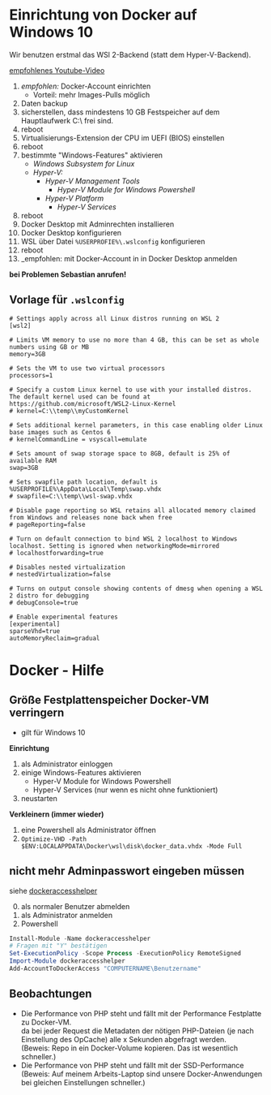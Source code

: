 # Einrichtung von Docker auf Windows 10

Wir benutzen erstmal das WSl 2-Backend (statt dem Hyper-V-Backend).

[empfohlenes Youtube-Video](https://www.youtube.com/watch?v=rATNU0Fr8zs)

1. _empfohlen:_ Docker-Account einrichten
   - Vorteil: mehr Images-Pulls möglich
2. Daten backup
3. sicherstellen, dass mindestens 10 GB Festspeicher auf dem Hauptlaufwerk C:\ frei sind.
4. reboot
5. Virtualisierungs-Extension der CPU im UEFI (BIOS) einstellen
6. reboot
7. bestimmte "Windows-Features" aktivieren
    - _Windows Subsystem for Linux_
    - _Hyper-V:_
      - _Hyper-V Management Tools_
        - _Hyper-V Module for Windows Powershell_
      - _Hyper-V Platform_
        - _Hyper-V Services_
8. reboot
9.  Docker Desktop mit Adminrechten installieren
10. Docker Desktop konfigurieren
11. WSL über Datei `%USERPROFIE%\.wslconfig` konfigurieren
12. reboot
13. _empfohlen: mit Docker-Account in in Docker Desktop anmelden

**bei Problemen Sebastian anrufen!**

## Vorlage für `.wslconfig`

```
# Settings apply across all Linux distros running on WSL 2
[wsl2]

# Limits VM memory to use no more than 4 GB, this can be set as whole numbers using GB or MB
memory=3GB

# Sets the VM to use two virtual processors
processors=1

# Specify a custom Linux kernel to use with your installed distros. The default kernel used can be found at https://github.com/microsoft/WSL2-Linux-Kernel
# kernel=C:\\temp\\myCustomKernel

# Sets additional kernel parameters, in this case enabling older Linux base images such as Centos 6
# kernelCommandLine = vsyscall=emulate

# Sets amount of swap storage space to 8GB, default is 25% of available RAM
swap=3GB

# Sets swapfile path location, default is %USERPROFILE%\AppData\Local\Temp\swap.vhdx
# swapfile=C:\\temp\\wsl-swap.vhdx

# Disable page reporting so WSL retains all allocated memory claimed from Windows and releases none back when free
# pageReporting=false

# Turn on default connection to bind WSL 2 localhost to Windows localhost. Setting is ignored when networkingMode=mirrored
# localhostforwarding=true

# Disables nested virtualization
# nestedVirtualization=false

# Turns on output console showing contents of dmesg when opening a WSL 2 distro for debugging
# debugConsole=true

# Enable experimental features
[experimental]
sparseVhd=true
autoMemoryReclaim=gradual
```

# Docker - Hilfe

## Größe Festplattenspeicher Docker-VM verringern
- gilt für Windows 10

**Einrichtung**
1. als Administrator einloggen
1. einige Windows-Features aktivieren
    - Hyper-V Module for Windows Powershell
    - Hyper-V Services (nur wenn es nicht ohne funktioniert)
2. neustarten

**Verkleinern (immer wieder)**
1. eine Powershell als Administrator öffnen
2. `Optimize-VHD -Path $ENV:LOCALAPPDATA\Docker\wsl\disk\docker_data.vhdx -Mode Full`

## nicht mehr Adminpasswort eingeben müssen

siehe [dockeraccesshelper](https://github.com/tfenster/dockeraccesshelper)

0. als normaler Benutzer abmelden
1. als Administrator anmelden
2. Powershell
```powershell
Install-Module -Name dockeraccesshelper
# Fragen mit "Y" bestätigen
Set-ExecutionPolicy -Scope Process -ExecutionPolicy RemoteSigned
Import-Module dockeraccesshelper
Add-AccountToDockerAccess "COMPUTERNAME\Benutzername"
```

## Beobachtungen
- Die Performance von PHP steht und fällt mit der Performance Festplatte zu Docker-VM.<br>
da bei jeder Request die Metadaten der nötigen PHP-Dateien (je nach Einstellung des OpCache)
alle x Sekunden abgefragt werden.<br>
(Beweis: Repo in ein Docker-Volume kopieren. Das ist wesentlich schneller.)
- Die Performance von PHP steht und fällt mit der SSD-Performance<br>
(Beweis: Auf meinem Arbeits-Laptop sind unsere Docker-Anwendungen bei gleichen Einstellungen schneller.)
